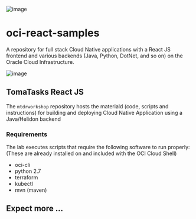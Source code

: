 ![image](https://img.shields.io/badge/Versión-0.0,1-blue)

# oci-react-samples
A repository for full stack Cloud Native applications with a React JS frontend and various backends (Java, Python, DotNet, and so on) on the Oracle Cloud Infrastructure.

![image](https://user-images.githubusercontent.com/7783295/116454396-cbfb7a00-a814-11eb-8196-ba2113858e8b.png)
  

## TomaTasks React JS
The `mtdrworkshop` repository hosts the materiald (code, scripts and instructions) for building and deploying Cloud Native Application using a Java/Helidon backend


### Requirements
The lab executes scripts that require the following software to run properly: (These are already installed on and included with the OCI Cloud Shell)
* oci-cli
* python 2.7
* terraform
* kubectl
* mvn (maven) 

## Expect more ...
